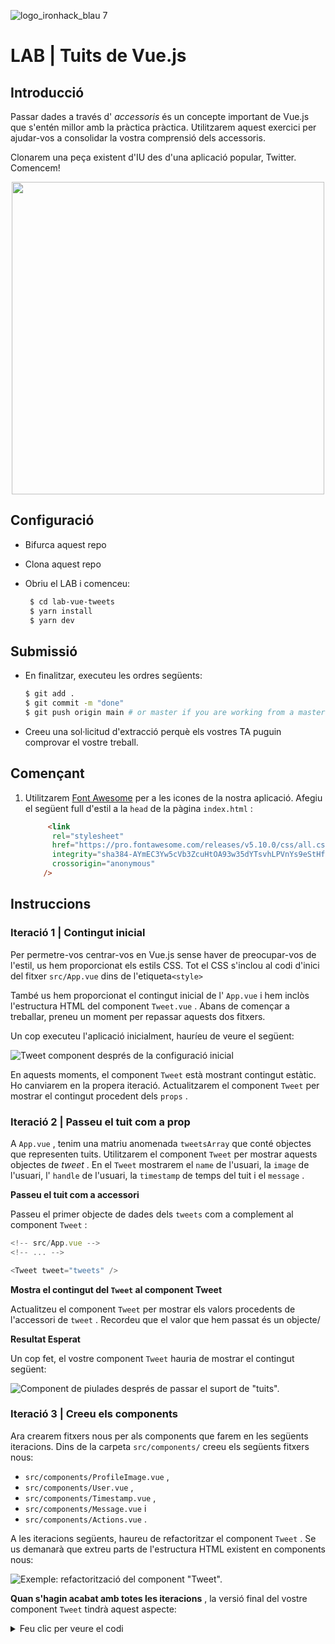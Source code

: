 ![logo_ironhack_blau 7](https://user-images.githubusercontent.com/23629340/40541063-a07a0a8a-601a-11e8-91b5-2f13e4e6b441.png)

# LAB | Tuits de Vue.js

## Introducció

Passar dades a través d' *accessoris* és un concepte important de Vue.js que s'entén millor amb la pràctica pràctica. Utilitzarem aquest exercici per ajudar-vos a consolidar la vostra comprensió dels accessoris.

Clonarem una peça existent d'IU des d'una aplicació popular, Twitter. Comencem!

<p align="center"><img src="https://education-team-2020.s3.eu-west-1.amazonaws.com/web-frontend-vue/lab-vue-tweets-4.png" width="500"/></p>

## Configuració

- Bifurca aquest repo
- Clona aquest repo
- Obriu el LAB i comenceu:

  ```bash
   $ cd lab-vue-tweets
   $ yarn install
   $ yarn dev
  ```

## Submissió

- En finalitzar, executeu les ordres següents:

  ```bash
  $ git add .
  $ git commit -m "done"
  $ git push origin main # or master if you are working from a master
  ```

- Creeu una sol·licitud d'extracció perquè els vostres TA puguin comprovar el vostre treball.

## Començant

1. Utilitzarem [Font Awesome](https://fontawesome.com/v5.15/icons?d=gallery\&p=1) per a les icones de la nostra aplicació. Afegiu el següent full d'estil a la `head` de la pàgina `index.html` :

   ```html
        <link
         rel="stylesheet"
         href="https://pro.fontawesome.com/releases/v5.10.0/css/all.css"
         integrity="sha384-AYmEC3Yw5cVb3ZcuHtOA93w35dYTsvhLPVnYs9eStHfGJvOvKxVfELGroGkvsg+p"
         crossorigin="anonymous"
       />
   ```

## Instruccions

### Iteració 1 | Contingut inicial

Per permetre-vos centrar-vos en Vue.js sense haver de preocupar-vos de l'estil, us hem proporcionat els estils CSS. Tot el CSS s'inclou al codi d'inici del fitxer `src/App.vue` dins de l'etiqueta`<style>`

També us hem proporcionat el contingut inicial de l' `App.vue` i hem inclòs l'estructura HTML del component `Tweet.vue` . Abans de començar a treballar, preneu un moment per repassar aquests dos fitxers.

Un cop executeu l'aplicació inicialment, hauríeu de veure el següent:

![Tweet component després de la configuració inicial](https://education-team-2020.s3.eu-west-1.amazonaws.com/web-frontend-vue/lab-vue-tweets-1.png)

En aquests moments, el component `Tweet` està mostrant contingut estàtic. Ho canviarem en la propera iteració. Actualitzarem el component `Tweet` per mostrar el contingut procedent dels `props` .

### Iteració 2 | Passeu el tuit com a prop

A `App.vue` , tenim una matriu anomenada `tweetsArray` que conté objectes que representen tuits. Utilitzarem el component `Tweet` per mostrar aquests objectes de *tweet* . En el `Tweet` mostrarem el `name` de l'usuari, la `image` de l'usuari, l' `handle` de l'usuari, la `timestamp` de temps del tuit i el `message` .

**Passeu el tuit com a accessori**

Passeu el primer objecte de dades dels `tweets` com a complement al component `Tweet` :

```js
<!-- src/App.vue -->
<!-- ... -->

<Tweet tweet="tweets" />
```

**Mostra el contingut del `Tweet` al component Tweet**

Actualitzeu el component `Tweet` per mostrar els valors procedents de l'accessori de `tweet` . Recordeu que el valor que hem passat és un objecte/

**Resultat Esperat**

Un cop fet, el vostre component `Tweet` hauria de mostrar el contingut següent:

![Component de piulades després de passar el suport de "tuits".](https://education-team-2020.s3.eu-west-1.amazonaws.com/web-frontend-vue/lab-vue-tweets-2.png)

### Iteració 3 | Creeu els components

Ara crearem fitxers nous per als components que farem en les següents iteracions. Dins de la carpeta `src/components/` creeu els següents fitxers nous:

- `src/components/ProfileImage.vue` ,
- `src/components/User.vue` ,
- `src/components/Timestamp.vue` ,
- `src/components/Message.vue` i
- `src/components/Actions.vue` .

A les iteracions següents, haureu de refactoritzar el component `Tweet` . Se us demanarà que extreu parts de l'estructura HTML existent en components nous:

![Exemple: refactorització del component "Tweet".](https://education-team-2020.s3.eu-west-1.amazonaws.com/web-frontend-vue/lab-vue-tweets-3.png)<br/>

**Quan s'hagin acabat amb totes les iteracions** , la versió final del vostre component `Tweet` tindrà aquest aspecte:

<details><summary> Feu clic per veure el codi </summary>

```js
<!-- FINAL VERSION -->

<template>
  <div className="tweet">
    <ProfileImage image="user.image" />

    <div className="body">
      <div className="top">
        <User userData="user" />
        <Timestamp time="timestamp" />
      </div>

      <Message message="message" />
      <Actions />
    </div>

    <i class="fas fa-ellipsis-h"></i>
  </div>
</template>

<script>
export default {
  name: Tweet,
  props: {
    user: Object,
    timestamp: String,
    message: String
  }
}
</script>
```

:heavy_exclamation_mark: No copieu i enganxeu el codi anterior directament al component `Tweet` !

Ho fareu en les properes iteracions, pas a pas. Anireu substituint les parts d'HTML a mesura que creeu cada component nou.

<hr/><br/>

### Iteració 4 | Component ProfileImage

**Extreu HTML**

Extraieu l'etiqueta `img` existent i representa-la mitjançant el component `ProfileImage` :

```jsx
<img src="IMAGE_URL" className="profile" alt="profile"/>
```

**Renderitza el component**

Un cop fet, importeu el component `ProfileImage` a `Tweet.js` . Després d'importar-lo, renderitza el component dins de `Tweet` de la manera següent:

```js
<!-- ... -->
<template>
  <div className="tweet">
    <ProfileImage image="user.image" />
<!-- ... -->
```

**Accediu als accessoris**

`ProfileImage` rep una `image` de suport. Estableix aquest valor com a `src` de l' `<img />` .

### Iteració 5 | Component d'usuari

**Extreu HTML**

Extreu les etiquetes d' `span` existents que mostren la informació de l'usuari i representa'ls mitjançant el component `User` :

```js
<span className="user">
  <span className="name"> USER_NAME </span>
  <span className="handle">@ USER_HANDLE</span>
</span>
```

**Renderitza el component**

Importeu el component `User` a `Tweet.js` . Després d'importar-lo, renderitza el component dins de `Tweet` de la manera següent:

```js
<!-- ... -->

<template>
  <div className="tweet">
    <ProfileImage image="user.image" />

    <div className="body">
      <div className="top">
        <User userData="user" />

<!-- ... -->
```

**Accediu als accessoris**

Hem passat l'objecte amb la informació de l'usuari a través del prop `userData` . Accediu i visualitzeu el *nom* de l'usuari i l' *identificador* de Twitter .

### Iteració 6 | Component de marca de temps

**Extreu HTML**

Extraieu l'etiqueta d' `span` existent que mostra la informació de *marca* de temps i representa-la mitjançant el component `Timestamp` de temps:

```jsx
<span className="timestamp"> TWEET_TIMESTAMP </span>
```

**Renderitza el component**

Importeu el component `Timestamp` a `Tweet.js` . Després d'importar-lo, renderitza el component dins de `Tweet` de la manera següent:

```js
<!-- ... -->

<template>
  <div className="tweet">
    <ProfileImage image="user.image" />

    <div className="body">
      <div className="top">
        <User userData="user" />
        <Timestamp time="timestamp" />

<!-- ... -->
```

**Accediu als accessoris**

`Timestamp` de temps rep un `time` de prop. Mostra aquest valor com el contingut de l'etiqueta `span` .

### Iteració 7 | Component del missatge

**Extreu HTML**

Extreu l'etiqueta `p` existent i representa-la mitjançant el component `Message` :

```jsx
<p className="message"> TWEET_MESSAGE </p>
```

**Renderitza el component**

Quan acabeu, importeu el component `Message` i representeu-lo al `Tweet.js` de la manera següent:

```js
<!-- ... -->

<template>
  <div className="tweet">
    <ProfileImage image="user.image" />

    <div className="body">
      <div className="top">
        <User userData="user" />
        <Timestamp time="timestamp" />
      </div>

      <Message message="message" />
<!-- ... -->
```

**Accediu als accessoris**

`Message` rep un `message` de suport. Mostra aquest valor a l'etiqueta `p` .

### Iteració 8 | Component d'Accions

**Extreu HTML**

Extreu l'etiqueta `div.actions` del missatge existent i representa-la mitjançant el component `Actions` :

```jsx
    <div className="actions">
      <i class="far fa-comment"></i>
      <i class="fas fa-retweet"></i>
      <i class="far fa-heart"></i>
      <i class="fas fa-share"></i>
    </div>
```

**Renderitza el component**

Quan acabeu, importeu el component `Actions` i representeu-lo al `Tweet.js` així:

```js
<!-- ... -->

<template>
  <div className="tweet">
    <ProfileImage image="user.image" />

    <div className="body">
      <div className="top">
        <User userData="user" />
        <Timestamp time="timestamp" />
      </div>

      <Message message="message" />
      <Actions />

<!-- ... -->
```

El component d' `Actions` no requereix cap accessori.

### Iteració 9 | Renderitza diversos `Tweet`

Un cop hàgiu acabat de refactoritzar el component `Tweet` , actualitzeu `App.vue` per mostrar tres components ``. Cada ``hauria de rebre un *objecte* de tweets separat del `tweetsArray` .

Un cop acabat, la vostra aplicació hauria de mostrar el contingut següent:

<details>

<summary> Clica per veure la imatge</summary>

![Exemple - Resultat final](https://education-team-2020.s3.eu-west-1.amazonaws.com/web-frontend-vue/lab-vue-tweets-4.png)

</details>

<hr/>

**Feliç codificació!** :blue_heart:
